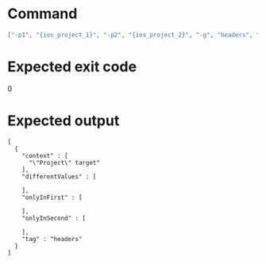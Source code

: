# Command
```json
["-p1", "{ios_project_1}", "-p2", "{ios_project_2}", "-g", "headers", "-t", "Project", "-f", "json"]
```

# Expected exit code
0

# Expected output
```
[
  {
    "context" : [
      "\"Project\" target"
    ],
    "differentValues" : [

    ],
    "onlyInFirst" : [

    ],
    "onlyInSecond" : [

    ],
    "tag" : "headers"
  }
]

```
